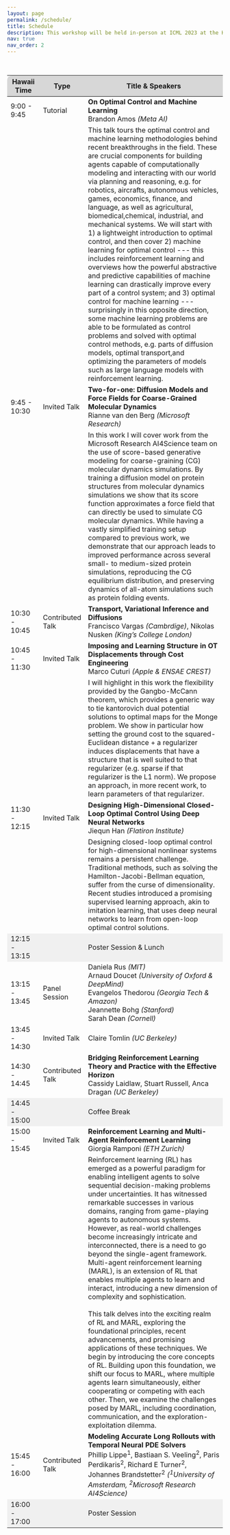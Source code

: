 ```yaml
---
layout: page
permalink: /schedule/
title: Schedule
description: This workshop will be held in-person at ICML 2023 at the Hawaii Convention Center on July 28th 2023. The session will cover a tutorial, invited talks, contributed talks, posters, and a panel discussion. The schedule in Hawaii Standard Time (GMT-10) can be found below. <b>(Click the talks to see their abstracts)</b>
nav: true
nav_order: 2
---
```


<br>

<div>
<table class="table" id="standings" style="border-collapse:collapse">
<tr class="header" style="background-color:rgb(215, 215, 215); border-top: 1pt solid white; border-bottom: 1pt solid black;">
        <th style="border-top-left-radius: 10px; width: 15%">Hawaii Time</th>
        <!-- <th>Virtual link</th> -->
        <th style="width: 15%">Type</th>
        <th style="width: 70% border-top-right-radius: 10px;">Title & Speakers</th>
        <!-- <th style="width: 25% border-top-right-radius: 10px;">Speakers (Affiliations)</th> -->
      </tr>
      <tr>
  <tr class="header" style="cursor: pointer">
    <td>9:00 - 9:45</td>
    <td>Tutorial</td>
    <td><b>On Optimal Control and Machine Learning</b><br>
    Brandon Amos <i>(Meta AI)</i></td>
  </tr>
  <tr>
    <td></td>
    <td></td>
    <td>
      This talk tours the optimal control and machine learning methodologies behind recent breakthroughs in the field. These are crucial components for building agents capable of computationally modeling and interacting with our world via planning and reasoning, e.g. for robotics, aircrafts, autonomous vehicles, games, economics, finance, and language, as well as agricultural, biomedical,chemical, industrial, and mechanical systems. We will start with 1) a lightweight introduction to optimal control, and then cover 2) machine learning for optimal control --- this includes reinforcement learning and overviews how the powerful abstractive and predictive capabilities of machine learning can drastically improve every part of a control system; and 3) optimal control for machine learning --- surprisingly in this opposite direction, some machine learning problems are able to be formulated as control problems and solved with optimal control methods, e.g. parts of diffusion models, optimal transport,and optimizing the parameters of models such as large language models with reinforcement learning.</td>
  </tr>

  <tr class="header" style="cursor: pointer">
    <td>9:45 - 10:30</td>
    <td>Invited Talk</td>
    <td><b>Two-for-one: Diffusion Models and Force Fields for Coarse-Grained Molecular Dynamics</b><br>Rianne van den Berg <i>(Microsoft Research)</i></td>
  </tr>
  <tr>
    <td></td>
    <td></td>
    <td>
      In this work I will cover work from the Microsoft Research AI4Science team on the use of score-based generative modeling for coarse-graining (CG) molecular dynamics simulations. By training a diffusion model on protein structures from molecular dynamics simulations we show that its score function approximates a force field that can directly be used to simulate CG molecular dynamics. While having a vastly simplified training setup compared to previous work, we demonstrate that our approach leads to improved performance across several small- to medium-sized protein simulations, reproducing the CG equilibrium distribution, and preserving dynamics of all-atom simulations such as protein folding events.
    </td>
  </tr>

  <tr class="header">
    <td>10:30 - 10:45</td>
    <td>Contributed Talk</td>
    <td><b>Transport, Variational Inference and Diffusions</b>
      <br>Francisco Vargas <i>(Cambrdige)</i>, Nikolas Nusken <i>(King’s College London)</i></td>
  </tr>

  <tr class="header" style="cursor: pointer">
    <td>10:45 - 11:30</td>
    <td>Invited Talk</td>
    <td><b>Imposing and Learning Structure in OT Displacements through Cost Engineering</b>
      <br>Marco Cuturi <i>(Apple & ENSAE CREST)</i></td>
  </tr>
  <tr>
    <td></td>
    <td></td>
    <td>
      I will highlight in this work the flexibility provided by the Gangbo-McCann theorem, which provides a generic way to tie kantorovich dual potential solutions to optimal maps for the Monge problem.  We show in particular how setting the ground cost to the squared-Euclidean distance + a regularizer induces displacements that have a structure that is well suited to that regularizer (e.g. sparse if that regularizer is the L1 norm). We propose an approach, in more recent work, to learn parameters of that regularizer.
    </td>
  </tr>

  <tr class="header" style="cursor: pointer">
    <td>11:30 - 12:15</td>
    <td>Invited Talk</td>
    <td><b>Designing High-Dimensional Closed-Loop Optimal Control Using Deep Neural Networks</b>
      <br>Jiequn Han <i>(Flatiron Institute)</i></td>
  </tr>
  <tr>
    <td></td>
    <td></td>
    <td>
      Designing closed-loop optimal control for high-dimensional nonlinear systems remains a persistent challenge. Traditional methods, such as solving the Hamilton-Jacobi-Bellman equation, suffer from the curse of dimensionality. Recent studies introduced a promising supervised learning approach, akin to imitation learning, that uses deep neural networks to learn from open-loop optimal control solutions.
    </td>
  </tr>

  <tr class="header" style="background-color:rgb(240, 240, 240);">
      <!-- <tr> -->
        <td>12:15 - 13:15</td>
        <td></td>
        <td>Poster Session &amp; Lunch</td>
  </tr>

  <tr class="header">
    <td>13:15 - 13:45</td>
    <td>Panel Session</td>
    <td>
      Daniela Rus <i>(MIT)</i> <br>
      Arnaud Doucet <i>(University of Oxford &amp; DeepMind)</i> <br>
      Evangelos Thedorou <i>(Georgia Tech &amp; Amazon)</i> <br>
      Jeannette Bohg <i>(Stanford)</i> <br>
      Sarah Dean <i>(Cornell)</i> <br>
    </td>
  </tr>

  <tr class="header">
    <td>13:45 - 14:30</td>
    <td>Invited Talk</td>
    <td><b></b>
      <!-- <br> -->
      Claire Tomlin <i>(UC Berkeley)</i></td>
  </tr>

  <tr class="header">
    <td>14:30 - 14:45</td>
    <td>Contributed Talk</td>
    <td><b>Bridging Reinforcement Learning Theory and Practice with the Effective Horizon</b>
      <br>Cassidy Laidlaw, Stuart Russell, Anca Dragan <i>(UC Berkeley)</i></td>
  </tr>

  <tr class="header" style="background-color:rgb(240, 240, 240);">
      <!-- <tr> -->
        <td>14:45 - 15:00</td>
        <td></td>
        <td>Coffee Break</td>
  </tr>

  <tr class="header" style="cursor: pointer">
    <td>15:00 - 15:45</td>
    <td>Invited Talk</td>
    <td><b>Reinforcement Learning and Multi-Agent Reinforcement Learning</b>
      <br>Giorgia Ramponi <i>(ETH Zurich)</i></td>
  </tr>
  <tr>
    <td></td>
    <td></td>
    <td>
      Reinforcement learning (RL) has emerged as a powerful paradigm for enabling intelligent agents to solve sequential decision-making problems under uncertainties. It has witnessed remarkable successes in various domains, ranging from game-playing agents to autonomous systems. However, as real-world challenges become increasingly intricate and interconnected, there is a need to go beyond the single-agent framework. Multi-agent reinforcement learning (MARL), is an extension of RL that enables multiple agents to learn and interact, introducing a new dimension of complexity and sophistication.
      <br><br>This talk delves into the exciting realm of RL and MARL, exploring the foundational principles, recent advancements, and promising applications of these techniques. We begin by introducing the core concepts of RL. Building upon this foundation, we shift our focus to MARL, where multiple agents learn simultaneously, either cooperating or competing with each other. Then, we examine the challenges posed by MARL, including coordination, communication, and the exploration-exploitation dilemma.
    </td>
  </tr>

  <tr class="header">
    <td>15:45 - 16:00</td>
    <td>Contributed Talk</td>
    <td><b>Modeling Accurate Long Rollouts with Temporal Neural PDE Solvers</b>
      <br>Phillip Lippe<sup>1</sup>, Bastiaan S. Veeling<sup>2</sup>, Paris Perdikaris<sup>2</sup>, Richard E Turner<sup>2</sup>, Johannes Brandstetter<sup>2</sup>
      <i>(<sup>1</sup>University of Amsterdam, <sup>2</sup>Microsoft Research AI4Science)</i></td>
  </tr>

  <tr class="header" style="background-color:rgb(240, 240, 240);">
      <!-- <tr> -->
        <td>16:00 - 17:00</td>
        <td></td>
        <td>Poster Session</td>
  </tr>

<!-- </table> -->
<!-- </div> -->